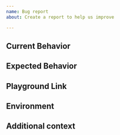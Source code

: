 ```yaml
---
name: Bug report
about: Create a report to help us improve

---
```


<!-- 
This issue tracker is ONLY used for reporting bugs. NO NEW FEATURE ACCEPTED!

Please fill in the *entire* template below. 
-->

## Current Behavior

<!-- Describe the current behavior. -->

## Expected Behavior

<!-- Describe what the desired behavior would be. -->

## Playground Link

<!-- A link to a Playground "Share" link which demonstrates this behavior -->

## Environment

<!-- - App Version: -->

## Additional context

<!-- Anything else relevant? -->
